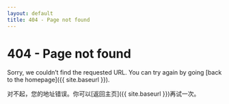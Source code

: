 ```yaml
---
layout: default
title: 404 - Page not found
---
```

404 - Page not found
====================
Sorry, we couldn’t find the requested URL. You can try again by going [back to the homepage]({{ site.baseurl }}).  

对不起，您的地址错误。你可以[返回主页]({{ site.baseurl }})再试一次。
